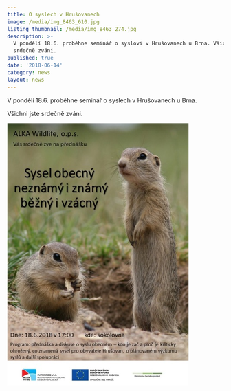 ```yaml
---
title: O syslech v Hrušovanech
image: /media/img_8463_610.jpg
listing_thumbnail: /media/img_8463_274.jpg
description: >-
  V pondělí 18.6. proběhne seminář o syslovi v Hrušovanech u Brna. Všichni jste
  srdečně zváni.
published: true
date: '2018-06-14'
category: news
layout: news
---
```

V pondělí 18.6. proběhne seminář o syslech v Hrušovanech u Brna. 

Všichni jste srdečně zváni. 

![null](/media/pozvanka_hrusovany_610.jpg)
